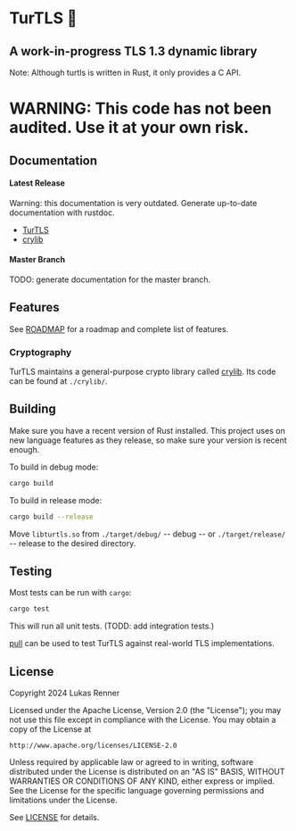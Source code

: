 # TurTLS 🐢

## A work-in-progress TLS 1.3 dynamic library
Note: Although turtls is written in Rust, it only provides a C API.

WARNING: This code has not been audited. Use it at your own risk.
================================================================

## Documentation

#### Latest Release
Warning: this documentation is very outdated. Generate up-to-date documentation with rustdoc.
- [TurTLS](https://docs.rs/turtls)
- [crylib](https://docs.rs/crylib)

#### Master Branch
TODO: generate documentation for the master branch.

## Features
See [ROADMAP](https://github.com/lukasvrenner/turtls/blob/master/ROADMAP.md) for a roadmap and complete list of features.

### Cryptography
TurTLS maintains a general-purpose crypto library called [crylib](https://docs.rs/crylib). Its code can be found at `./crylib/`.


## Building
Make sure you have a recent version of Rust installed. This project uses on new language features as they release,
so make sure your version is recent enough.

To build in debug mode:
```bash
cargo build
```

To build in release mode:
```bash
cargo build --release
```
Move `libturtls.so` from `./target/debug/` -- debug -- or `./target/release/` -- release to the desired directory.

## Testing
Most tests can be run with `cargo`:
```bash
cargo test
```
This will run all unit tests. (TODD: add integration tests.)

[pull](https://github.com/lukasvrenner/pull) can be used to test TurTLS against real-world TLS implementations.

## License
Copyright 2024 Lukas Renner

Licensed under the Apache License, Version 2.0 (the "License");
you may not use this file except in compliance with the License.
You may obtain a copy of the License at

    http://www.apache.org/licenses/LICENSE-2.0

Unless required by applicable law or agreed to in writing, software
distributed under the License is distributed on an "AS IS" BASIS,
WITHOUT WARRANTIES OR CONDITIONS OF ANY KIND, either express or implied.
See the License for the specific language governing permissions and
limitations under the License.

See [LICENSE](https://github.com/lukasvrenner/turtls/blob/master/LICENSE) for details.
